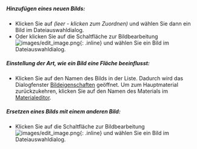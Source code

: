 ##### Hinzufügen eines neuen Bilds:
 * Klicken Sie auf *(leer - klicken zum Zuordnen)* und wählen Sie dann ein Bild im Dateiauswahldialog.
 * Oder klicken Sie auf die Schaltfläche zur Bildbearbeitung ![images/edit_image.png](images/edit_image.png){: .inline} und wählen Sie ein Bild im Dateiauswahldialog.

##### Einstellung der Art, wie ein Bild eine Fläche beeinflusst:
 * Klicken Sie auf den Namen des Bilds in der Liste. Dadurch wird das Dialogfenster [Bildeigenschaften](material-image-properties.html) geöffnet.  Um zum Hauptmaterial zurückzukehren, klicken Sie auf den Namen des Materials im [Materialeditor](material-editor.html#settings).

##### Ersetzen eines Bilds mit einem anderen Bild:
  * Klicken Sie auf die Schaltfläche zur Bildbearbeitung ![images/edit_image.png](images/edit_image.png){: .inline} und wählen Sie ein Bild im Dateiauswahldialog.